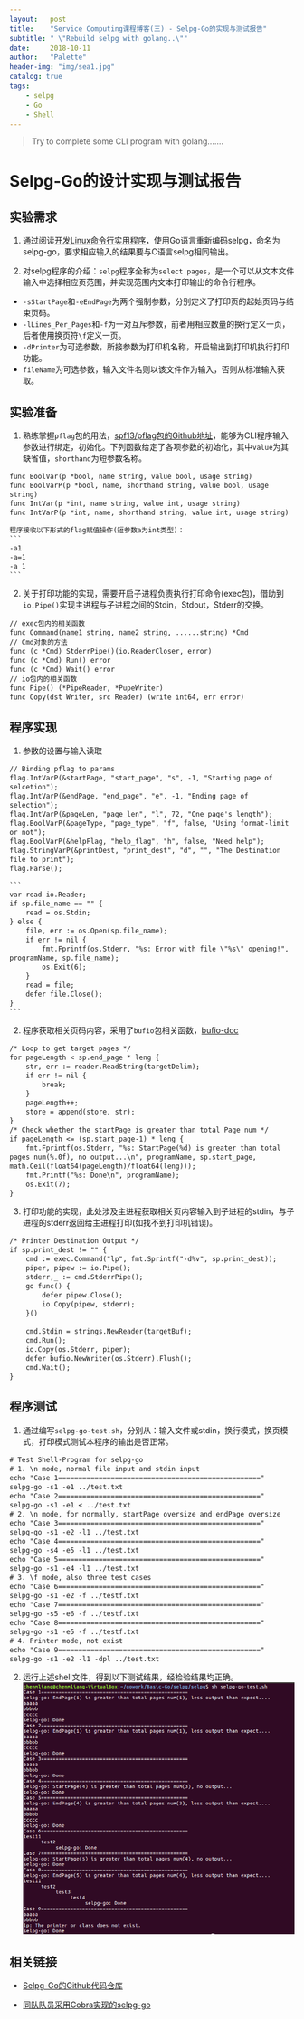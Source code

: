 ```yaml
---
layout:   post
title:    "Service Computing课程博客(三) - Selpg-Go的实现与测试报告"
subtitle: " \"Rebuild selpg with golang..\""
date:     2018-10-11
author:   "Palette"
header-img: "img/sea1.jpg"
catalog: true
tags:
    - selpg
    - Go
    - Shell
---
```


> Try to complete some CLI program with golang.......

# Selpg-Go的设计实现与测试报告

## 实验需求
1. 通过阅读[开发Linux命令行实用程序](https://www.ibm.com/developerworks/cn/linux/shell/clutil/index.html)，使用Go语言重新编码selpg，命名为selpg-go，要求相应输入的结果要与C语言selpg相同输出。

2. 对selpg程序的介绍：`selpg`程序全称为`select pages`，是一个可以从文本文件输入中选择相应页范围，并实现范围内文本打印输出的命令行程序。
* `-sStartPage`和`-eEndPage`为两个强制参数，分别定义了打印页的起始页码与结束页码。
* `-lLines_Per_Pages`和`-f`为一对互斥参数，前者用相应数量的换行定义一页，后者使用换页符`\f`定义一页。
* `-dPrinter`为可选参数，所接参数为打印机名称，开启输出到打印机执行打印功能。
* `fileName`为可选参数，输入文件名则以该文件作为输入，否则从标准输入获取。

## 实验准备
1. 熟练掌握`pflag`包的用法，[spf13/pflag包的Github地址](https://github.com/spf13/pflag)，能够为CLI程序输入参数进行绑定，初始化。下列函数给定了各项参数的初始化，其中`value`为其缺省值，`shorthand`为短参数名称。
```
func BoolVar(p *bool, name string, value bool, usage string)
func BoolVarP(p *bool, name, shorthand string, value bool, usage string)
func IntVar(p *int, name string, value int, usage string)
func IntVarP(p *int, name, shorthand string, value int, usage string)
```
	程序接收以下形式的flag赋值操作(短参数a为int类型)：
	```
	-a1
	-a=1
	-a 1
	```

2. 关于打印功能的实现，需要开启子进程负责执行打印命令(exec包)，借助到`io.Pipe()`实现主进程与子进程之间的Stdin，Stdout，Stderr的交换。
```
// exec包内的相关函数
func Command(name1 string, name2 string, ......string) *Cmd
// Cmd对象的方法
func (c *Cmd) StderrPipe()(io.ReaderCloser, error)
func (c *Cmd) Run() error
func (c *Cmd) Wait() error 
// io包内的相关函数
func Pipe() (*PipeReader, *PupeWriter)
func Copy(dst Writer, src Reader) (write int64, err error)
```

## 程序实现
1. 参数的设置与输入读取
```
// Binding pflag to params
flag.IntVarP(&startPage, "start_page", "s", -1, "Starting page of selcetion");
flag.IntVarP(&endPage, "end_page", "e", -1, "Ending page of selection");
flag.IntVarP(&pageLen, "page_len", "l", 72, "One page's length");
flag.BoolVarP(&pageType, "page_type", "f", false, "Using format-limit or not");
flag.BoolVarP(&helpFlag, "help_flag", "h", false, "Need help");
flag.StringVarP(&printDest, "print_dest", "d", "", "The Destination file to print");
flag.Parse();
```

	```
	var read io.Reader;
	if sp.file_name == "" {
		read = os.Stdin;
	} else {
		file, err := os.Open(sp.file_name);
		if err != nil {
			fmt.Fprintf(os.Stderr, "%s: Error with file \"%s\" opening!", programName, sp.file_name);
			os.Exit(6);
		}
		read = file;
		defer file.Close();
	}
	```

2. 程序获取相关页码内容，采用了`bufio`包相关函数，[bufio-doc](https://godoc.org/bufio/)
```
/* Loop to get target pages */
for pageLength < sp.end_page * leng {
	str, err := reader.ReadString(targetDelim);
	if err != nil {
		break;
	}
	pageLength++;
	store = append(store, str);
}
/* Check whether the startPage is greater than total Page num */
if pageLength <= (sp.start_page-1) * leng {
	fmt.Fprintf(os.Stderr, "%s: StartPage(%d) is greater than total pages num(%.0f), no output...\n", programName, sp.start_page, math.Ceil(float64(pageLength)/float64(leng)));
	fmt.Printf("%s: Done\n", programName);
	os.Exit(7);
}
```

3. 打印功能的实现，此处涉及主进程获取相关页内容输入到子进程的stdin，与子进程的stderr返回给主进程打印(如找不到打印机错误)。
```
/* Printer Destination Output */
if sp.print_dest != "" {
	cmd := exec.Command("lp", fmt.Sprintf("-d%v", sp.print_dest));
	piper, pipew := io.Pipe();
	stderr,_ := cmd.StderrPipe();
	go func() {
		defer pipew.Close();
		io.Copy(pipew, stderr);
	}()

	cmd.Stdin = strings.NewReader(targetBuf);
	cmd.Run();
	io.Copy(os.Stderr, piper);
	defer bufio.NewWriter(os.Stderr).Flush();
	cmd.Wait();
}
```

## 程序测试
1. 通过编写`selpg-go-test.sh`，分别从：输入文件或stdin，换行模式，换页模式，打印模式测试本程序的输出是否正常。
```
# Test Shell-Program for selpg-go
# 1. \n mode, normal file input and stdin input
echo "Case 1=================================================="
selpg-go -s1 -e1 ../test.txt
echo "Case 2=================================================="
selpg-go -s1 -e1 < ../test.txt
# 2. \n mode, for normally, startPage oversize and endPage oversize
echo "Case 3=================================================="
selpg-go -s1 -e2 -l1 ../test.txt
echo "Case 4=================================================="
selpg-go -s4 -e5 -l1 ../test.txt
echo "Case 5=================================================="
selpg-go -s1 -e4 -l1 ../test.txt
# 3. \f mode, also three test cases
echo "Case 6=================================================="
selpg-go -s1 -e2 -f ../testf.txt
echo "Case 7=================================================="
selpg-go -s5 -e6 -f ../testf.txt
echo "Case 8=================================================="
selpg-go -s1 -e5 -f ../testf.txt
# 4. Printer mode, not exist
echo "Case 9=================================================="
selpg-go -s1 -e2 -l1 -dpl ../test.txt
```

2. 运行上述shell文件，得到以下测试结果，经检验结果均正确。
![img](/img/res1.jpg)

## 相关链接
* [Selpg-Go的Github代码仓库](https://github.com/Palette25/Selpg-Go)

* [同队队员采用Cobra实现的selpg-go](https://blog.chenmt.science/2018/10/11/go-%E8%AF%AD%E8%A8%80%E5%AE%9E%E7%8E%B0%E5%91%BD%E4%BB%A4%E8%A1%8C%E5%B7%A5%E5%85%B7-selpg/)

<div id="container"></div>
<link rel="stylesheet" href="https://imsun.GitHub.io/gitment/style/default.css">
<script src="https://imsun.GitHub.io/gitment/dist/gitment.browser.js"></script>
<script>
  const myTheme = {
  render(state, instance) {
    const container = document.createElement('div')
    container.lang = "en-US"
    container.className = 'gitment-container gitment-root-container'
    container.appendChild(instance.renderHeader(state, instance))
    container.appendChild(instance.renderEditor(state, instance))
    container.appendChild(instance.renderComments(state, instance))
    container.appendChild(instance.renderFooter(state, instance))
    return container
  },
}

var gitment = new Gitment({
  id: '<%= page.date %>',
  owner: 'Palette25',
  repo: 'Comments',
  oauth: {
    client_id: 'a1ac2783392c3eef32c1',
    client_secret: 'ea8605a4a85131c5012ba8f200f87702e15a05b0',
  },
  theme: myTheme,
})
gitment.render('container')
</script>